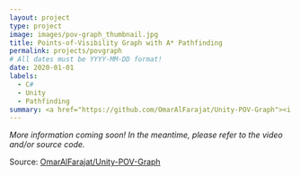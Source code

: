 ```yaml
---
layout: project
type: project
image: images/pov-graph_thumbnail.jpg
title: Points-of-Visibility Graph with A* Pathfinding
permalink: projects/povgraph
# All dates must be YYYY-MM-DD format!
date: 2020-01-01
labels:
  - C#
  - Unity
  - Pathfinding
summary: <a href="https://github.com/OmarAlFarajat/Unity-POV-Graph"><i class="large github icon"></i></a>A proof-of-concept pathfinding map generator built as a tool in Unity.
---
```

*More information coming soon! In the meantime, please refer to the video and/or source code.*  

Source: <a href="https://github.com/OmarAlFarajat/Unity-POV-Graph"><i class="large github icon"></i>OmarAlFarajat/Unity-POV-Graph</a>